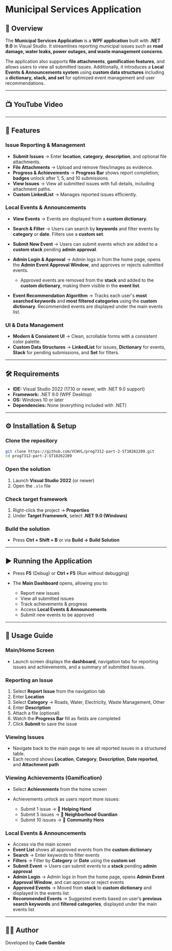 # **Municipal Services Application**

## 📌 **Overview**

The **Municipal Services Application** is a **WPF application** built with **.NET 9.0** in Visual Studio.
It streamlines reporting municipal issues such as **road damage, water leaks, power outages, and waste management concerns**.

The application also supports **file attachments**, **gamification features**, and allows users to view all submitted issues.
Additionally, it introduces a **Local Events & Announcements system** using **custom data structures** including a **dictionary, stack, and set** for optimized event management and user recommendations.

---

## 📺 **YouTube Video**


---

## 🚀 **Features**

### **Issue Reporting & Management**

* **Submit Issues** → Enter **location**, **category**, **description**, and optional file attachments.
* **File Attachments** → Upload and remove files/images as evidence.
* **Progress & Achievements** → **Progress Bar** shows report completion; **badges** unlock after 1, 5, and 10 submissions.
* **View Issues** → View all submitted issues with full details, including attachment paths.
* **Custom LinkedList** → Manages reported issues efficiently.

### **Local Events & Announcements**

* **View Events** → Events are displayed from a **custom dictionary**.
* **Search & Filter** → Users can search by **keywords** and filter events by **category** or **date**. Filters use a **custom set**.
* **Submit New Event** → Users can submit events which are added to a **custom stack** pending **admin approval**.
* **Admin Login & Approval** → Admin logs in from the home page, opens the **Admin Event Approval Window**, and approves or rejects submitted events.

  * Approved events are removed from the **stack** and added to the **custom dictionary**, making them visible in the **event list**.
* **Event Recommendation Algorithm** → Tracks each user's **most searched keywords** and **most filtered categories** using the **custom dictionary**. Recommended events are displayed under the main events list.

### **UI & Data Management**

* **Modern & Consistent UI** → Clean, scrollable forms with a consistent color palette.
* **Custom Data Structures** → **LinkedList** for issues, **Dictionary** for events, **Stack** for pending submissions, and **Set** for filters.

---

## 🛠️ **Requirements**

* **IDE:** Visual Studio 2022 (17.10 or newer, with .NET 9.0 support)
* **Framework:** .NET 9.0 (WPF Desktop)
* **OS:** Windows 10 or later
* **Dependencies:** None (everything included with .NET)

---

## ⚙️ **Installation & Setup**

### **Clone the repository**

```bash
git clone https://github.com/VCWVL/prog7312-part-2-ST10262209.git
cd prog7312-part-2-ST10262209
```

### **Open the solution**

1. Launch **Visual Studio 2022** (or newer)
2. Open the `.sln` file

### **Check target framework**

1. Right-click the project → **Properties**
2. Under **Target Framework**, select **.NET 9.0 (Windows)**

### **Build the solution**

* Press **Ctrl + Shift + B** or via **Build → Build Solution**

---

## ▶️ **Running the Application**

* Press **F5** (Debug) or **Ctrl + F5** (Run without debugging)

* The **Main Dashboard** opens, allowing you to:

  * Report new issues
  * View all submitted issues
  * Track achievements & progress
  * Access **Local Events & Announcements**
  * Submit new events to be approved

---

## 📖 **Usage Guide**

### **Main/Home Screen**

* Launch screen displays the **dashboard**, navigation tabs for reporting issues and achievements, and a summary of submitted issues.

### **Reporting an Issue**

1. Select **Report Issue** from the navigation tab
2. Enter **Location**
3. Select **Category** → Roads, Water, Electricity, Waste Management, Other
4. Enter **Description**
5. Attach a file (optional)
6. Watch the **Progress Bar** fill as fields are completed
7. Click **Submit** to save the issue

### **Viewing Issues**

* Navigate back to the main page to see all reported issues in a structured table.
* Each record shows **Location**, **Category**, **Description**, **Date reported**, and **Attachment path**

### **Viewing Achievements (Gamification)**

* Select **Achievements** from the home screen
* Achievements unlock as users report more issues:

  * Submit 1 issue → 🎉 **Helping Hand**
  * Submit 5 issues → 💪 **Neighborhood Guardian**
  * Submit 10 issues → 🌟 **Community Hero**

### **Local Events & Announcements**

* Access via the main screen
* **Event List** shows all approved events from the **custom dictionary**
* **Search** → Enter keywords to filter events
* **Filters** → Filter by **Category** or **Date** using the **custom set**
* **Submit Event** → Users can submit events to a **stack** pending **admin approval**
* **Admin Login** → Admin logs in from the home page, opens **Admin Event Approval Window**, and can approve or reject events
* **Approved Events** → Moved from **stack** to **custom dictionary** and displayed in the events list
* **Recommended Events** → Suggested events based on user’s **previous search keywords** and **filtered categories**, displayed under the main events list

---

## 👨‍💻 **Author**

Developed by **Cade Gamble**
